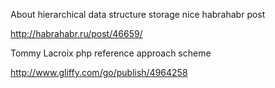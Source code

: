 About hierarchical data structure storage nice habrahabr post

http://habrahabr.ru/post/46659/

Tommy Lacroix php reference approach scheme

http://www.gliffy.com/go/publish/4964258
